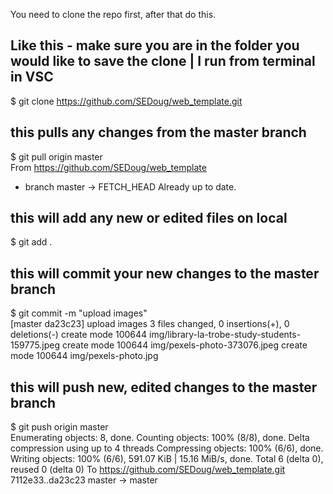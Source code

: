 You need to clone the repo first, after that do this.

## Like this - make sure you are in the folder you would like to save the clone | I run from terminal in VSC
$ git clone https://github.com/SEDoug/web_template.git

## this pulls any changes from the master branch

$ git pull origin master  
From https://github.com/SEDoug/web_template
 * branch            master     -> FETCH_HEAD
Already up to date.

## this will add any new or edited files on local

$ git add .

## this will commit your new changes to the master branch
$ git commit -m "upload images"   
[master da23c23] upload images
 3 files changed, 0 insertions(+), 0 deletions(-)
 create mode 100644 img/library-la-trobe-study-students-159775.jpeg
 create mode 100644 img/pexels-photo-373076.jpeg
 create mode 100644 img/pexels-photo.jpg
 
 ## this will push new, edited changes to the master branch
 
 $ git push origin master   
Enumerating objects: 8, done.
Counting objects: 100% (8/8), done.
Delta compression using up to 4 threads
Compressing objects: 100% (6/6), done.
Writing objects: 100% (6/6), 591.07 KiB | 15.16 MiB/s, done.
Total 6 (delta 0), reused 0 (delta 0)
To https://github.com/SEDoug/web_template.git
   7112e33..da23c23  master -> master
